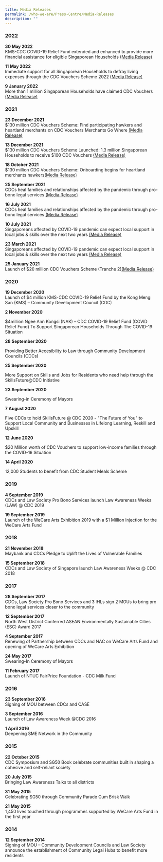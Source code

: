 ```yaml
---
title: Media Releases
permalink: /who-we-are/Press-Centre/Media-Releases
description: ""
---
```

### 2022

<strong>30 May 2022</strong><br>
KMS-CDC COVID-19 Relief Fund extended and enhanced to provide more financial assistance for eligible Singaporean Households [(Media Release)](/files/Press%20Releases/KMS-CDC%20COVID-19%20Relief%20Fund%20extended%20and%20enhanced%20to%20provide%20more%20financial%20assistance.pdf)

<Strong>11 May 2022</strong> <br>
Immediate support for all Singaporean Households to defray living expenses through the CDC Vouchers Scheme 2022
[(Media Release)](/files/Press%20Releases/Immediate%20Support%20for%20All%20Singaporean%20Households%20Through%20the%20CDCVS%202022.pdf)

<strong>9 January 2022</strong><br>
More than 1 million Singaporean Households have claimed CDC Vouchers [(Media Release)](/files/Press%20Releases/More%20than%201%20million%20Singaporean%20Households%20have%20claimed%20CDC%20Vouchers.pdf)

### 2021
<strong>23 December 2021</strong><br>
$130 million CDC Vouchers Scheme: Find participating hawkers and heartland merchants on CDC Vouchers Merchants Go Where [(Media Release)](/files/Press%20Releases/Media%20Release_CDC%20Vouchers%20Merchants%20Gowhere_%2023%20Dec%202021.pdf)

<strong>13 December 2021</strong><br>
$130 million CDC Vouchers Scheme Launched: 1.3 million Singaporean Households to receive $100 CDC Vouchers [(Media Release)](/files/Press%20Releases/130-million-cdc-vouchers-scheme-launched.pdf)


<strong>18 October 2021</strong><br>
$130 million CDC Vouchers Scheme: Onboarding begins for heartland merchants hawkers[(Media Release)](/files/Press%20Releases/final-media-release---onboarding-begins-for-heartland-merchants-hawkers.pdf)


<strong>25 September 2021</strong><br>
CDCs heal families and relationships affected by the pandemic through pro-bono legal services  [(Media Release)](/files/Press%20Releases/media-release---law-@-cdc-2021_25-sep-2021.pdf)

<strong>16 July 2021</strong><br>
CDCs heal families and relationships affected by the pandemic through pro-bono legal services  [(Media Release)](/files/Press%20Releases/media-release---law-@-cdc-2021_25-sep-2021.pdf)

<strong>10 July 2021</strong><br>
Singaporeans affected by COVID-19 pandemic can expect local support in local jobs & skills over the next two years  [(Media Release)](/files/Press%20Releases/media-release_maybank-cdc-job-and-skills-series--9-july-2021.pdf)

<strong>23 March 2021</strong><br>
Singaporeans affected by COVID-19 pandemic can expect local support in local jobs & skills over the next two years  [(Media Release)](/files/Press%20Releases/media-release_maybank-cdc-job-and-skills-series--9-july-2021.pdf)

<strong>25 January 2021</strong><br>
Launch of $20 million CDC Vouchers Scheme (Tranche 2)[(Media Release)](/files/Press%20Releases/media-release-for-cdc-vouchers-scheme-tranche2.pdf)


### 2020
        
<strong>19 December 2020</strong><br>
Launch of $4 million KMS-CDC COVID-19 Relief Fund by the Kong Meng San (KMS) – Community Development Council (CDC)

<strong>2 November 2020</strong><br>

$4million Ngee Ann Kongsi (NAK) – CDC COVID-19 Relief Fund (COVID Relief Fund) To Support Singaporean Households Through The COVID-19 Situation

<strong>28 September 2020</strong><br>

Providing Better Accesibility to Law through Community Development Councils (CDCs)

<strong>25 September 2020</strong><br>

More Support on Skills and Jobs for Residents who need help through the SkillsFuture@CDC Initiative

<strong>23 September 2020</strong><br>

Swearing-in Ceremony of Mayors

<strong>7 August 2020</strong><br>

Five CDCs to hold SkillsFuture @ CDC 2020 - "The Future of You" to Support Local Community and Businesses in Lifelong Learning, Reskill and Upskill

<strong>12 June 2020</strong><br>

$20 Million worth of CDC Vouchers to support low-income families through the COVID-19 Situation

<strong>14 April 2020</strong><br>

12,000 Students to benefit from CDC Student Meals Scheme

### 2019

<strong>4 September 2019</strong><br>
CDCs and Law Society Pro Bono Services launch Law Awareness Weeks (LAW) @ CDC 2019

<strong>19 September 2019</strong><br>
Launch of the WeCare Arts Exhibition 2019 with a $1 Million Injection for the WeCare Arts Fund

### 2018

<strong>21 November 2018</strong><br>
Maybank and CDCs Pledge to Uplift the Lives of Vulnerable Families

<strong>15 September 2018</strong><br>
CDCs and Law Society of Singapore launch Law Awareness Weeks @ CDC 2018

### 2017

<strong>28 September 2017</strong><br>
CDCs, Law Society Pro Bono Services and 3 IHLs sign 2 MOUs to bring pro bono legal services closer to the community

<strong>12 September 2017</strong><br>
North West District Conferred ASEAN Environmentally Sustainable Cities (ESC) Award 2017

<strong>4 September 2017</strong><br>
Renewing of Partnership between CDCs and NAC on WeCare Arts Fund and opening of WeCare Arts Exhibition

<strong>24 May 2017</strong><br>
Swearing-In Ceremony of Mayors

<strong>11 February 2017</strong><br>
Launch of NTUC FairPrice Foundation - CDC Milk Fund

### 2016

<strong>23 September 2016</strong><br>
Signing of MOU between CDCs and CASE

<strong>3 September 2016</strong><br>
Launch of Law Awareness Week @CDC 2016

<strong>1 April 2016</strong><br>
Deepening SME Network in the Community

### 2015

<strong>22 October 2015</strong><br>
CDC Symposium and SG50 Book celebrate communities built in shaping a cohesive and self-reliant society

<strong>20 July 2015</strong><br>
Bringing Law Awareness Talks to all districts

<strong>31 May 2015</strong><br>
Celebrating SG50 through Community Parade Cum Brisk Walk

<strong>21 May 2015</strong><br>
1,450 lives touched through programmes supported by WeCare Arts Fund in the first year

### 2014

<strong>12 September 2014</strong><br>
Signing of MOU – Community Development Councils and Law Society announce the establishment of Community Legal Hubs to benefit more residents
